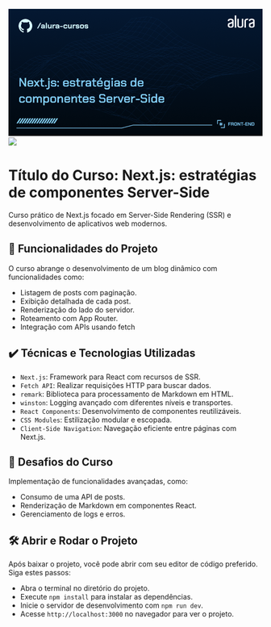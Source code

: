 ![](thumbnail.png)
![](https://img.shields.io/github/license/alura-cursos/android-com-kotlin-personalizando-ui)
# Título do Curso: Next.js: estratégias de componentes Server-Side

Curso prático de Next.js focado em Server-Side Rendering (SSR) e desenvolvimento de aplicativos web modernos.

## 🔨 Funcionalidades do Projeto

O curso abrange o desenvolvimento de um blog dinâmico com funcionalidades como:

- Listagem de posts com paginação.
- Exibição detalhada de cada post.
- Renderização do lado do servidor.
- Roteamento com App Router.
- Integração com APIs usando fetch

## ✔️ Técnicas e Tecnologias Utilizadas

- `Next.js`: Framework para React com recursos de SSR.
- `Fetch API`: Realizar requisições HTTP para buscar dados.
- `remark`: Biblioteca para processamento de Markdown em HTML.
- `winston`: Logging avançado com diferentes níveis e transportes.
- `React Components`: Desenvolvimento de componentes reutilizáveis.
- `CSS Modules`: Estilização modular e escopada.
- `Client-Side Navigation`: Navegação eficiente entre páginas com Next.js.

## 🎯 Desafios do Curso

Implementação de funcionalidades avançadas, como:
- Consumo de uma API de posts.
- Renderização de Markdown em componentes React.
- Gerenciamento de logs e erros.

## 🛠️ Abrir e Rodar o Projeto

Após baixar o projeto, você pode abrir com seu editor de código preferido. Siga estes passos:

- Abra o terminal no diretório do projeto.
- Execute `npm install` para instalar as dependências.
- Inicie o servidor de desenvolvimento com `npm run dev`.
- Acesse `http://localhost:3000` no navegador para ver o projeto.

